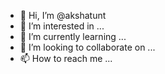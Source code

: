 - 👋 Hi, I’m @akshatunt
- 👀 I’m interested in ...
- 🌱 I’m currently learning ...
- 💞️ I’m looking to collaborate on ...
- 📫 How to reach me ...

<!---
akshatunt/akshatunt is a ✨ special ✨ repository because its `README.md` (this file) appears on your GitHub profile.
You can click the Preview link to take a look at your changes.
--->
